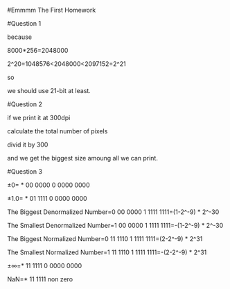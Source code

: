 #Emmmm The First Homework

#Question 1

because

8000*256=2048000

2^20=1048576<2048000<2097152=2^21

so 

we should use 21-bit at least.
 
#Question 2

if we print it at 300dpi

calculate the total number of pixels

divid it by 300

and we get the biggest size amoung all we can print.
 
#Question 3

±0= * 00 0000 0 0000 0000

±1.0= * 01 1111 0 0000 0000

The Biggest Denormalized Number=0 00 0000 1 1111 1111=(1-2^-9) * 2^-30

The Smallest Denormalized Number=1 00 0000 1 1111 1111=-(1-2^-9) * 2^-30

The Biggest Normalized Number=0 11 1110 1 1111 1111=(2-2^-9) * 2^31

The Smallest Normalized Number=1 11 1110 1 1111 1111=-(2-2^-9) * 2^31

±∞=* 11 1111 0 0000 0000

NaN=* 11 1111 non zero
